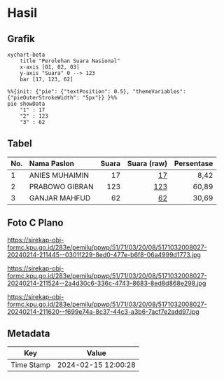 # Hasil

## Grafik

```mermaid
xychart-beta
    title "Perolehan Suara Nasional"
    x-axis [01, 02, 03]
    y-axis "Suara" 0 --> 123
    bar [17, 123, 62]
```

```mermaid
%%{init: {"pie": {"textPosition": 0.5}, "themeVariables": {"pieOuterStrokeWidth": "5px"}} }%%
pie showData
    "1" : 17
    "2" : 123
    "3" : 62
```

## Tabel

| No. | Nama Paslon    | Suara | Suara (raw) | Persentase |
|:--- |:-------------- | -----:| -----------:| ----------:|
| 1   | ANIES MUHAIMIN | 17    | [17][p-1]   | 8,42       |
| 2   | PRABOWO GIBRAN | 123   | [123][p-2]  | 60,89      |
| 3   | GANJAR MAHFUD  | 62    | [62][p-3]   | 30,69      |


[p-1]: https://github.com/gigit-pemilu/pemilu-2024/blob/main/pilpres/hitung-suara/sub/51-bali/sub/71-kota-denpasar/sub/03-denpasar-barat/sub/2008-tegal-harum/sub/027-tps/sub/paslon-1.txt
[p-2]: https://github.com/gigit-pemilu/pemilu-2024/blob/main/pilpres/hitung-suara/sub/51-bali/sub/71-kota-denpasar/sub/03-denpasar-barat/sub/2008-tegal-harum/sub/027-tps/sub/paslon-2.txt
[p-3]: https://github.com/gigit-pemilu/pemilu-2024/blob/main/pilpres/hitung-suara/sub/51-bali/sub/71-kota-denpasar/sub/03-denpasar-barat/sub/2008-tegal-harum/sub/027-tps/sub/paslon-3.txt

## Foto C Plano

https://sirekap-obj-formc.kpu.go.id/283e/pemilu/ppwp/51/71/03/20/08/5171032008027-20240214-211445--0301f229-8ed0-477e-b6f8-06a4999d1773.jpg

https://sirekap-obj-formc.kpu.go.id/283e/pemilu/ppwp/51/71/03/20/08/5171032008027-20240214-211524--2a4d30c6-336c-4743-8683-8ed8d868e298.jpg

https://sirekap-obj-formc.kpu.go.id/283e/pemilu/ppwp/51/71/03/20/08/5171032008027-20240214-211620--f699e74a-8c37-44c3-a3b6-7acf7e2add97.jpg


## Metadata

| Key        | Value               |
| ---------- | ------------------- |
| Time Stamp | 2024-02-15 12:00:28 |



